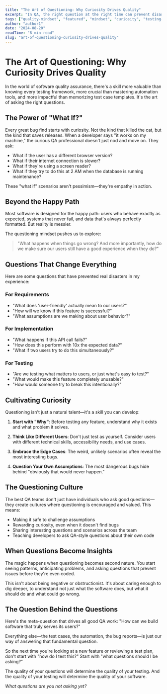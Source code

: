 ```yaml
---
title: "The Art of Questioning: Why Curiosity Drives Quality"
excerpt: "In QA, the right question at the right time can prevent disasters. But how do we cultivate that questioning mindset?"
tags: ["quality-mindset", "featured", "mindset", "curiosity", "testing-strategy"]
author: "author1"
date: "2024-08-20"
readTime: "8 min read"
slug: "art-of-questioning-curiosity-drives-quality"
---
```


# The Art of Questioning: Why Curiosity Drives Quality

In the world of software quality assurance, there's a skill more valuable than knowing every testing framework, more crucial than mastering automation tools, and more impactful than memorizing test case templates. It's the art of asking the right questions.

## The Power of "What If?"

Every great bug find starts with curiosity. Not the kind that killed the cat, but the kind that saves releases. When a developer says "it works on my machine," the curious QA professional doesn't just nod and move on. They ask:

- What if the user has a different browser version?
- What if their internet connection is slower?
- What if they're using a screen reader?
- What if they try to do this at 2 AM when the database is running maintenance?

These "what if" scenarios aren't pessimism—they're empathy in action.

## Beyond the Happy Path

Most software is designed for the happy path: users who behave exactly as expected, systems that never fail, and data that's always perfectly formatted. But reality is messier.

The questioning mindset pushes us to explore:

> "What happens when things go wrong? And more importantly, how do we make sure our users still have a good experience when they do?"

## Questions That Change Everything

Here are some questions that have prevented real disasters in my experience:

### For Requirements
- "What does 'user-friendly' actually mean to our users?"
- "How will we know if this feature is successful?"
- "What assumptions are we making about user behavior?"

### For Implementation
- "What happens if this API call fails?"
- "How does this perform with 10x the expected data?"
- "What if two users try to do this simultaneously?"

### For Testing
- "Are we testing what matters to users, or just what's easy to test?"
- "What would make this feature completely unusable?"
- "How would someone try to break this intentionally?"

## Cultivating Curiosity

Questioning isn't just a natural talent—it's a skill you can develop:

1. **Start with "Why"**: Before testing any feature, understand why it exists and what problem it solves.

2. **Think Like Different Users**: Don't just test as yourself. Consider users with different technical skills, accessibility needs, and use cases.

3. **Embrace the Edge Cases**: The weird, unlikely scenarios often reveal the most interesting bugs.

4. **Question Your Own Assumptions**: The most dangerous bugs hide behind "obviously that would never happen."

## The Questioning Culture

The best QA teams don't just have individuals who ask good questions—they create cultures where questioning is encouraged and valued. This means:

- Making it safe to challenge assumptions
- Rewarding curiosity, even when it doesn't find bugs
- Sharing interesting questions and scenarios across the team
- Teaching developers to ask QA-style questions about their own code

## When Questions Become Insights

The magic happens when questioning becomes second nature. You start seeing patterns, anticipating problems, and asking questions that prevent issues before they're even coded.

This isn't about being negative or obstructionist. It's about caring enough to dig deeper, to understand not just what the software does, but what it should do and what could go wrong.

## The Question Behind the Questions

Here's the meta-question that drives all good QA work: "How can we build software that truly serves its users?"

Everything else—the test cases, the automation, the bug reports—is just our way of answering that fundamental question.

So the next time you're looking at a new feature or reviewing a test plan, don't start with "how do I test this?" Start with "what questions should I be asking?"

The quality of your questions will determine the quality of your testing. And the quality of your testing will determine the quality of your software.

*What questions are you not asking yet?*
